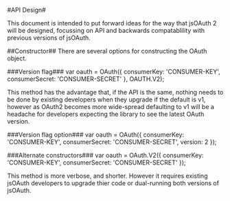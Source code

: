 #API Design#

This document is intended to put forward ideas for the way that jsOAuth 2 will be designed, focussing on API and backwards compatablility with previous versions of jsOAuth.

##Constructor##
There are several options for constructing the OAuth object.

###Version flag###
    var oauth = OAuth({
        consumerKey: 'CONSUMER-KEY',
        consumerSecret: 'CONSUMER-SECRET'
	}, OAUTH.V2);

This method has the advantage that, if the API is the same, nothing needs to be done by existing developers when they upgrade if the default is v1, however as OAuth2 becomes more wide-spread defaulting to v1 will be a headache for developers expecting the library to see the latest OAuth version.

###Version flag option###
    var oauth = OAuth({
        consumerKey: 'CONSUMER-KEY',
        consumerSecret: 'CONSUMER-SECRET',
        version: 2
    });

###Alternate constructors###
    var oauth = OAuth.V2({
        consumerKey: 'CONSUMER-KEY',
        consumerSecret: 'CONSUMER-SECRET'
    });

This method is more verbose, and shorter. However it requires existing jsOAuth developers to upgrade thier code or dual-running both versions of jsOAuth.